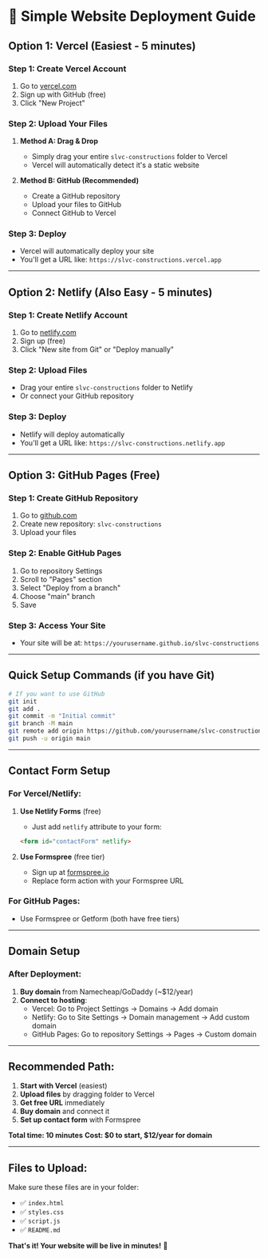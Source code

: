 # 🚀 Simple Website Deployment Guide

## **Option 1: Vercel (Easiest - 5 minutes)**

### **Step 1: Create Vercel Account**
1. Go to [vercel.com](https://vercel.com)
2. Sign up with GitHub (free)
3. Click "New Project"

### **Step 2: Upload Your Files**
1. **Method A: Drag & Drop**
   - Simply drag your entire `slvc-constructions` folder to Vercel
   - Vercel will automatically detect it's a static website

2. **Method B: GitHub (Recommended)**
   - Create a GitHub repository
   - Upload your files to GitHub
   - Connect GitHub to Vercel

### **Step 3: Deploy**
- Vercel will automatically deploy your site
- You'll get a URL like: `https://slvc-constructions.vercel.app`

---

## **Option 2: Netlify (Also Easy - 5 minutes)**

### **Step 1: Create Netlify Account**
1. Go to [netlify.com](https://netlify.com)
2. Sign up (free)
3. Click "New site from Git" or "Deploy manually"

### **Step 2: Upload Files**
- Drag your entire `slvc-constructions` folder to Netlify
- Or connect your GitHub repository

### **Step 3: Deploy**
- Netlify will deploy automatically
- You'll get a URL like: `https://slvc-constructions.netlify.app`

---

## **Option 3: GitHub Pages (Free)**

### **Step 1: Create GitHub Repository**
1. Go to [github.com](https://github.com)
2. Create new repository: `slvc-constructions`
3. Upload your files

### **Step 2: Enable GitHub Pages**
1. Go to repository Settings
2. Scroll to "Pages" section
3. Select "Deploy from a branch"
4. Choose "main" branch
5. Save

### **Step 3: Access Your Site**
- Your site will be at: `https://yourusername.github.io/slvc-constructions`

---

## **Quick Setup Commands (if you have Git)**

```bash
# If you want to use GitHub
git init
git add .
git commit -m "Initial commit"
git branch -M main
git remote add origin https://github.com/yourusername/slvc-constructions.git
git push -u origin main
```

---

## **Contact Form Setup**

### **For Vercel/Netlify:**
1. **Use Netlify Forms** (free)
   - Just add `netlify` attribute to your form:
   ```html
   <form id="contactForm" netlify>
   ```

2. **Use Formspree** (free tier)
   - Sign up at [formspree.io](https://formspree.io)
   - Replace form action with your Formspree URL

### **For GitHub Pages:**
- Use Formspree or Getform (both have free tiers)

---

## **Domain Setup**

### **After Deployment:**
1. **Buy domain** from Namecheap/GoDaddy (~$12/year)
2. **Connect to hosting**:
   - Vercel: Go to Project Settings → Domains → Add domain
   - Netlify: Go to Site Settings → Domain management → Add custom domain
   - GitHub Pages: Go to repository Settings → Pages → Custom domain

---

## **Recommended Path:**

1. **Start with Vercel** (easiest)
2. **Upload files** by dragging folder to Vercel
3. **Get free URL** immediately
4. **Buy domain** and connect it
5. **Set up contact form** with Formspree

**Total time: 10 minutes**
**Cost: $0 to start, $12/year for domain**

---

## **Files to Upload:**

Make sure these files are in your folder:
- ✅ `index.html`
- ✅ `styles.css`
- ✅ `script.js`
- ✅ `README.md`

**That's it! Your website will be live in minutes!** 🎉 